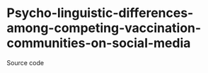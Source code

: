 # Psycho-linguistic-differences-among-competing-vaccination-communities-on-social-media
Source code
